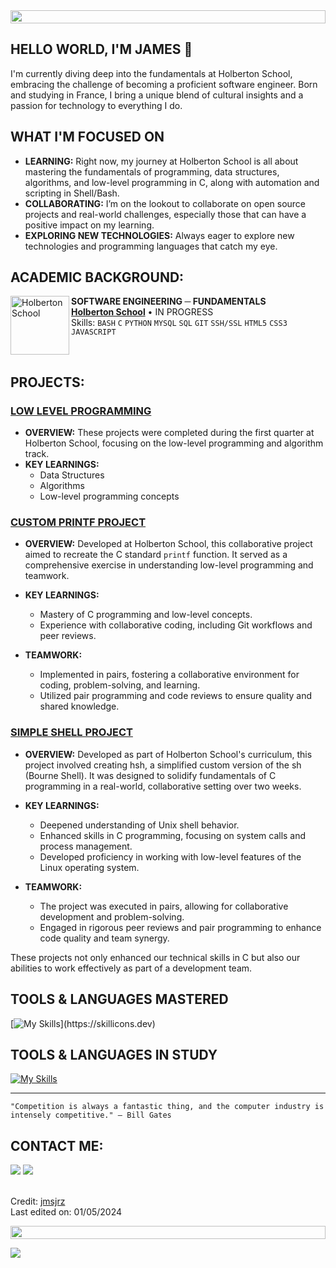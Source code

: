<img src="https://t3.ftcdn.net/jpg/04/99/35/54/360_F_499355401_bcBoOyUj1BqmTrlbdKBJkDQl7FBvHmW0.jpg" height="21px" style="width: 100%;">

## HELLO WORLD, I'M JAMES 👋

I'm currently diving deep into the fundamentals at Holberton School, embracing the challenge of becoming a proficient software engineer. Born and studying in France, I bring a unique blend of cultural insights and a passion for technology to everything I do.

## WHAT I'M FOCUSED ON

- **LEARNING:** Right now, my journey at Holberton School is all about mastering the fundamentals of programming, data structures, algorithms, and low-level programming in C, along with automation and scripting in Shell/Bash.
- **COLLABORATING:** I’m on the lookout to collaborate on open source projects and real-world challenges, especially those that can have a positive impact on my learning.
- **EXPLORING NEW TECHNOLOGIES:** Always eager to explore new technologies and programming languages that catch my eye.

## ACADEMIC BACKGROUND:

[<img align="left" height="94px" width="94px" alt="Holberton School" src="https://blog.holbertonschool.com/wp-content/uploads/2019/04/instagram_feed180.jpg"/>](https://www.holbertonschool.fr/)
**SOFTWARE ENGINEERING ─ FUNDAMENTALS** \
[**Holberton School**](https://www.holbertonschool.fr/) • IN PROGRESS \
Skills: `BASH` `C` `PYTHON` `MYSQL` `SQL` `GIT` `SSH/SSL` `HTML5` `CSS3` `JAVASCRIPT`

<br clear="left"/>

## PROJECTS:

### [LOW LEVEL PROGRAMMING](https://github.com/jmsjrz/holbertonschool-low_level_programming)

- **OVERVIEW:**
  These projects were completed during the first quarter at Holberton School, focusing on the low-level programming and algorithm track.
- **KEY LEARNINGS:**
  - Data Structures
  - Algorithms
  - Low-level programming concepts

### [CUSTOM PRINTF PROJECT](https://github.com/jmsjrz/holbertonschool-printf)

- **OVERVIEW:**
  Developed at Holberton School, this collaborative project aimed to recreate the C standard `printf` function. It served as a comprehensive exercise in understanding low-level programming and teamwork.

- **KEY LEARNINGS:**

  - Mastery of C programming and low-level concepts.
  - Experience with collaborative coding, including Git workflows and peer reviews.

- **TEAMWORK:**
  - Implemented in pairs, fostering a collaborative environment for coding, problem-solving, and learning.
  - Utilized pair programming and code reviews to ensure quality and shared knowledge.

### [SIMPLE SHELL PROJECT](https://github.com/CLMNTDFR/holbertonschool-simple_shell)

- **OVERVIEW:**
  Developed as part of Holberton School's curriculum, this project involved creating hsh, a simplified custom version of the sh (Bourne Shell). It was designed to solidify fundamentals of C programming in a real-world, collaborative setting over two weeks.

- **KEY LEARNINGS:**

  - Deepened understanding of Unix shell behavior.
  - Enhanced skills in C programming, focusing on system calls and process management.
  - Developed proficiency in working with low-level features of the Linux operating system.

- **TEAMWORK:**
  - The project was executed in pairs, allowing for collaborative development and problem-solving.
  - Engaged in rigorous peer reviews and pair programming to enhance code quality and team synergy.

These projects not only enhanced our technical skills in C but also our abilities to work effectively as part of a development team.

## TOOLS & LANGUAGES MASTERED

[![My Skills](https://skillicons.dev/icons?i=vscode,emacs,vim,git,github,ubuntu,windows,apple,bash,c,docker,)](https://skillicons.dev)

## TOOLS & LANGUAGES IN STUDY

[![My Skills](https://skillicons.dev/icons?i=html,css,js,lua,python,react,django)](https://skillicons.dev)

---

```
"Competition is always a fantastic thing, and the computer industry is intensely competitive." — Bill Gates
```

## CONTACT ME:

<div>
<a href = "mailto: 8708@holbertonstudents.com"><img loading="lazy" src="https://img.shields.io/badge/Gmail-D14836?style=for-the-badge&logo=gmail&logoColor=white" target="_blank"></a>
<a href="https://www.linkedin.com/in/james-jarosz-fr/" target="_blank"><img loading="lazy" src="https://img.shields.io/badge/-LinkedIn-%230077B5?style=for-the-badge&logo=linkedin&logoColor=white" target="_blank"></a>   
</div>

<br>

Credit: [jmsjrz](https://github.com/jmsjrz) \
Last edited on: 01/05/2024

<img src="https://t3.ftcdn.net/jpg/04/99/35/54/360_F_499355401_bcBoOyUj1BqmTrlbdKBJkDQl7FBvHmW0.jpg" height="21px" style="width: 100%;">

![](https://komarev.com/ghpvc/?username=jmsjrz&style=for-the-badge&color=red)
